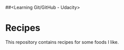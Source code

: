 ##<Learning Git/GitHub - Udacity>
# Recipes

This repository contains recipes for some foods I like.
